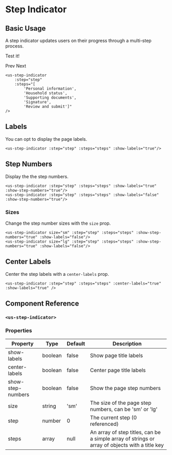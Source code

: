 # Step Indicator

## Basic Usage 

A step indicator updates users on their progress through a multi-step process.

<div class="mb-3 mt-3">
    <us-step-indicator :step="step" :steps="steps"/>
    <div>
        <p>Test it!</p>
        <us-button variant="primary" size="sm" @click="onPrev()"><i class="fas fa-chevron-circle-left"></i> Prev</us-button>
        <us-button variant="primary" size="sm" @click="onNext()"><i class="fas fa-chevron-circle-right"></i> Next</us-button>
    </div>
</div>

```vue
<us-step-indicator 
    :step="step" 
    :steps="[
        'Personal information', 
        'Household status', 
        'Supporting documents', 
        'Signature', 
        'Review and submit']"
/>
```

## Labels

You can opt to display the page labels.

<us-step-indicator class="mb-3 mt-3" :step="step" :steps="steps" :show-labels="true"/>

```vue
<us-step-indicator :step="step" :steps="steps" :show-labels="true"/>
```

## Step Numbers

Display the the step numbers.

<us-step-indicator class="mb-3 mt-3" :step="step" :steps="steps" :show-labels="true" :show-step-numbers="true"/>
<us-step-indicator class="mb-3 mt-3" :step="step" :steps="steps" :show-labels="false" :show-step-numbers="true"/>

```vue
<us-step-indicator :step="step" :steps="steps" :show-labels="true" :show-step-numbers="true"/>
<us-step-indicator :step="step" :steps="steps" :show-labels="false" :show-step-numbers="true"/>
```

### Sizes

Change the step number sizes with the `size` prop.

<us-step-indicator class="mb-3 mt-3" size="sm" :step="step" :steps="steps" :show-step-numbers="true" :show-labels="false"/>
<us-step-indicator class="mb-3 mt-3" size="lg" :step="step" :steps="steps" :show-step-numbers="true" :show-labels="false"/>

```vue
<us-step-indicator size="sm" :step="step" :steps="steps" :show-step-numbers="true" :show-labels="false"/>
<us-step-indicator size="lg" :step="step" :steps="steps" :show-step-numbers="true" :show-labels="false"/>
```

## Center Labels

Center the step labels with a `center-labels` prop.

<us-step-indicator class="mb-3 mt-3" :step="step" :steps="steps" :center-labels="true" :show-labels="true" />

```vue
<us-step-indicator :step="step" :steps="steps" :center-labels="true" :show-labels="true" />
```

## Component Reference

### `<us-step-indicator>`

### Properties 

| Property | Type  | Default | Description |
| -------- | ----- | ------- | ----------- | 
| show-labels  | boolean | false | Show page title labels |
| center-labels | boolean | false | Center page title labels |
| show-step-numbers | boolean | false | Show the page step numbers
| size | string | 'sm' | The size of the page step numbers, can be 'sm' or 'lg' |
| step | number | 0 | The current step (0 referenced) |
| steps | array | null | An array of step titles, can be a simple array of strings or array of objects with a title key |

<script>
export default {
    data() {
        return {
            isLoading: true,
            step: 1,
            steps: [
                'Personal information', 'Household status', 'Supporting documents', 'Signature', 'Review and submit'
            ]
        };
    },
    methods: {
        onNext(){
            if (this.step < this.steps.length-1){
                this.step += 1;
            }
            else {
                this.step = 0;
            }
        },
        onPrev(){
            if (this.step > 0){
                this.step -= 1;
            }
            else {
                this.step = this.steps.length-1;
            }
        }
    }
}
</script>
